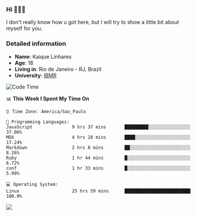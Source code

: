 ### Hi 🙋🏽‍♂️

I don't really know how u got here, but I will try to show a little bit about myself for you.

### Detailed information

* **Name**: Kaique Linhares
* **Age**: 18
* **Living in**: Rio  de Janeiro - RJ, Brazil
* **University**: [IBMR](https://www.ibmr.br/)

<!--START_SECTION:waka-->
![Code Time](http://img.shields.io/badge/Code%20Time-359%20hrs%2012%20mins-blue)

📊 **This Week I Spent My Time On** 

```text
⌚︎ Time Zone: America/Sao_Paulo

💬 Programming Languages: 
JavaScript               9 hrs 37 mins       █████████░░░░░░░░░░░░░░░░   37.06% 
MDX                      4 hrs 28 mins       ████░░░░░░░░░░░░░░░░░░░░░   17.24% 
Markdown                 2 hrs 8 mins        ██░░░░░░░░░░░░░░░░░░░░░░░   8.26% 
Ruby                     1 hr 44 mins        █░░░░░░░░░░░░░░░░░░░░░░░░   6.72% 
conf                     1 hr 33 mins        █░░░░░░░░░░░░░░░░░░░░░░░░   5.99%

💻 Operating System: 
Linux                    25 hrs 59 mins      █████████████████████████   100.0%

```


<!--END_SECTION:waka-->

<a href="https://www.linkedin.com/in/kaique-linhares-25a840208/"  target="_blank"><img src="https://img.shields.io/badge/-LinkedIn-%230077B5?style=for-the-badge&logo=linkedin&logoColor=white" target="_blank"></a>
